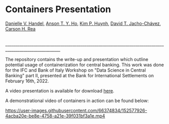 # Containers Presentation

[Danielle V. Handel](https://www.daniellehandel.org), [Anson T. Y. Ho](http://www.atyho.info), [Kim P. Huynh](https://www.bankofcanada.ca/profile/kim-huynh/), [David T. Jacho-Chávez](https://www.davidjachochavez.org/), [Carson H. Rea](https://www.carsonrea.org/)

<br>
_________________________________________________________________________________________________________

The repository contains the write-up and presentation which outline potential usage of containerization for central banking. This work was done for the IFC and Bank of Italy Workshop on "Data Science in Central Banking" part II, presented at the Bank for International Settlements on February 16th, 2022.

A video presentation is available for download [here](https://kphuynh.pages.iu.edu/rsch/vol.html).

A demonstrational video of containers in action can be found below:

https://user-images.githubusercontent.com/66374834/152577926-4acba20e-be8e-4758-a21e-39f031bf3a1e.mp4
